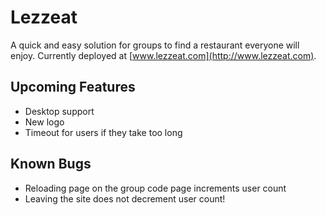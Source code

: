 Lezzeat
=======

A quick and easy solution for groups to find a restaurant everyone will enjoy.
Currently deployed at [www.lezzeat.com](http://www.lezzeat.com).

Upcoming Features
-----------------
* Desktop support
* New logo
* Timeout for users if they take too long

Known Bugs
----------
* Reloading page on the group code page increments user count
* Leaving the site does not decrement user count! 
